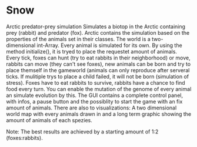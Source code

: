 # Snow
Arctic predator-prey simulation
Simulates a biotop in the Arctic containing prey (rabbit) and predator (fox). Arctic contains the simulation based on the properties of the animals set in their classes. The world is a two-dimensional int-Array. Every animal is simulated for its own.
By using the method initialize(), it is tryed to place the requestet amount of animals. Every tick, foxes can hunt
(try to eat rabbits in their neighborhood) or move, rabbits can move (they can't see foxes), new animals can be born and try to place 
themself in the gameworld (animals can only reproduce after serveral ticks. If mulitiple trys to place a child failed, it will not be born
(simulation of stress). Foxes have to eat rabbits to survive, rabbits have a chance to find food every turn.
You can enable the mutation of the genome of every animal an simulate evolution by this.
The GUI contains a complete control panel, with infos, a pause button and the possiblity to start the game with an fix amount of animals.
There are also to visualizations: A two dimensional world map with every animals drawn in and a long term graphic showing the amount
of animals of each spezies.

Note: The best results are achieved by a starting amount of 1:2 (foxes:rabbits).
